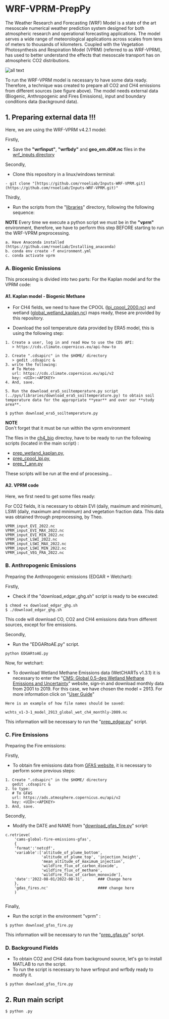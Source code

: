 # WRF-VPRM-PrepPy

The Weather Research and Forecasting (WRF) Model is a state of the art mesoscale numerical weather prediction system designed for both atmospheric research and operational forecasting applications. The model serves a wide range of meteorological applications across scales from tens of meters to thousands of kilometers. Coupled with the Vegetation Photosynthesis and Respiration Model (VPRM) (referred to as WRF-VPRM), has used to better understand the effects that mesoscale transport has on atmospheric CO2 distributions.

![all text](https://github.com/rnoeliab/Inputs-WRF-VPRM/blob/main/flowchart_vprm.png)

To run the WRF-VPRM model is necessary to have some data ready.  Therefore, a technique was created to prepare all CO2 and CH4 emissions from different sources (see figure above). The model needs external data (Biogenic, Anthropogenic and Fires Emissions), input and boundary conditions data (background data). 


## 1. Preparing external data !!!

Here, we are using the WRF-VPRM v4.2.1 model:

Firstly,

- Save the **"wrfinput"**, **"wrfbdy"** and **geo_em.d0#.nc** files in  the [wrf_inputs directory](https://github.com/rnoeliab/WRF-VPRM-Prepy/blob/main/input/wrf_inputs/)

Secondly,

- Clone this repository in a linux/windows terminal:
```
- git clone "[https://github.com/rnoeliab/Inputs-WRF-VPRM.git](https://github.com/rnoeliab/Inputs-WRF-VPRM.git)"
```

Thirdly,

- Run the scripts from the "[libraries](https://github.com/rnoeliab/Inputs-WRF-VPRM/tree/main/pys/libraries/)" directory, following the following sequence:

**NOTE**
Every time we execute a python script we must be in the **"vprm"** environment, therefore, we have to perform this step BEFORE starting to run the WRF-VPRM preprocessing.

```
a. Have Anaconda installed (https://github.com/rnoeliab/Installing_anaconda)
b. conda env create -f environment.yml
c. conda activate vprm 
```

### A. Biogenic Emissions

This processing is divided into two parts: For the Kaplan model and for the VPRM code:

#### A1. Kaplan model - Biogenic Methane

- For CH4 fields, we need to have the CPOOL ([lpj_cpool_2000.nc](https://github.com/rnoeliab/Inputs-WRF-VPRM/blob/main/input/bio_ghg/ch4_bio/lpj_cpool_2000.nc)) and wetland ([global_wetland_kaplan.nc](https://github.com/rnoeliab/Inputs-WRF-VPRM/blob/main/input/bio_ghg/ch4_bio/global_wetland_kaplan.nc)) maps ready, these are provided by this repository.

- Download the soil temperature data provided by ERA5 model, this is using the following step:

```
1. Create a user, log in and read How to use the CDS API:
   > https://cds.climate.copernicus.eu/api-how-to

2. Create ".cdsapirc" in the $HOME/ directory 
   > gedit .cdsapirc &
3. write the following:
   # To Meteo
   url: https://cds.climate.copernicus.eu/api/v2
   key: <UID>:<APIKEY>
4. And, save.

5. Run the download_era5_soiltemperature.py script (../pys/libraries/download_era5_soiltemperature.py) to obtain soil temperature data for the appropriate **year** and over our **study area**.

$ python download_era5_soiltemperature.py
```

**NOTE**  
Don't forget that it must be run within the vprm environment

The files in the [ch4_bio](https://github.com/rnoeliab/Inputs-WRF-VPRM/tree/main/input/bio_ghg/ch4_bio/) directoy, have to be ready to run the following scripts (located in the main script) :

- [prep_wetland_kaplan.py](https://github.com/rnoeliab/Inputs-WRF-VPRM/blob/main/pys/prep_wetland_kaplan.py), 
- [prep_cpool_lpj.py](https://github.com/rnoeliab/Inputs-WRF-VPRM/blob/main/pys/prep_cpool_lpj.py),
- [prep_T_ann.py](https://github.com/rnoeliab/Inputs-WRF-VPRM/blob/main/pys/prep_T_ann.py)

These scripts will be run at the end of processing...

#### A2. VPRM code

Here, we first need to get some files ready:

For CO2 fields, it is necessary to obtain EVI (daily, maximum and minimum), LSWI (daily, maximum and minimum) and vegetation fraction data. This data was obtained through preprocessing, by Theo.

```
VPRM_input_EVI_2022.nc
VPRM_input_EVI_MAX_2022.nc
VPRM_input_EVI_MIN_2022.nc
VPRM_input_LSWI_2022.nc
VPRM_input_LSWI_MAX_2022.nc
VPRM_input_LSWI_MIN_2022.nc
VPRM_input_VEG_FRA_2022.nc
```

### B. Anthropogenic Emissions
Preparing the Anthropogenic emissions (EDGAR + Wetchart): 

Firstly, 
- Check if the "download_edgar_ghg.sh" script is ready to be executed:
```
$ chmod +x download_edgar_ghg.sh
$ ./download_edgar_ghg.sh
```
This code will download CO, CO2 and CH4 emissions data from different sources, except for fire emissions. 

Secondly,
- Run the "EDGARtoAE.py" script.

```
python EDGARtoAE.py
```

Now, for wetchart:

- To download Wetland Methane Emissions data (WetCHARTs v1.3.1) it is necessary to enter the "[CMS: Global 0.5-deg Wetland Methane Emissions and Uncertainty](https://daac.ornl.gov/cgi-bin/dsviewer.pl?ds_id=1915)" website, sign-in and download monthly data from 2001 to 2019. For this case, we have chosen the model = 2913. For more information click on "[User Guide](https://daac.ornl.gov/CMS/guides/MonthlyWetland_CH4_WetCHARTs.html)"

```
Here is an example of how file names should be saved:

wchts_v1-3-1_model_2913_global_wet_ch4_monthly-2009.nc
```


This information will be necessary to run the "[prep_edgar.py](https://github.com/rnoeliab/Inputs-WRF-VPRM/blob/main/pys/prep_edgar.py)" script.

### C. Fire Emissions
Preparing the Fire emissions: 

Firstly,
- To obtain fire emissions data from [GFAS website](https://ads.atmosphere.copernicus.eu/cdsapp#!/dataset/cams-global-fire-emissions-gfas?tab=form), it is necessary to perform some previous steps:

```
1. Create ".cdsapirc" in the $HOME/ directory 
   gedit .cdsapirc &
2. to type:
   # To GFAS
   url: https://ads.atmosphere.copernicus.eu/api/v2
   key: <UID>:<APIKEY>
3. And, save.
```

Secondly,
- Modify the DATE and NAME from "[download_gfas_fire.py](https://github.com/rnoeliab/Inputs-WRF-VPRM/blob/main/pys/libraries/download_gfas_fire.py)" script:

```
c.retrieve(
    'cams-global-fire-emissions-gfas',
    {
    'format':'netcdf',
    'variable':['altitude_of_plume_bottom', 
                'altitude_of_plume_top', 'injection_height', 
                'mean_altitude_of_maximum_injection', 
                'wildfire_flux_of_carbon_dioxide', 
                'wildfire_flux_of_methane',
                'wildfire_flux_of_carbon_monoxide'],
    'date':'2022-08-01/2022-08-31',      ### Change here
    },
    'gdas_fires.nc'                      #### change here 
    )
    
```
Finally,

- Run the script in the environment "vprm" :

```
$ python download_gfas_fire.py
```

This information will be necessary to run the "[prep_gfas.py](https://github.com/rnoeliab/Inputs-WRF-VPRM/blob/main/pys/prep_gfas.py)" script.


### D. Background Fields
- To obtain CO2 and CH4 data from background source, let's go to install MATLAB to run the script.
- To run the script is necessary to have wrfinput and wrfbdy ready to modify it.




```
$ python download_gfas_fire.py
```



## 2. Run main script

```
$ python .py
```

